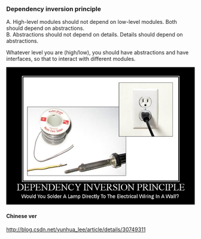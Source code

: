 ### Dependency inversion principle

A. High-level modules should not depend on low-level modules. Both should depend on abstractions.  
B. Abstractions should not depend on details. Details should depend on abstractions.

Whatever level you are \(high/low\), you should have abstractions and have interfaces, so that to interact with different modules.

![](/assets/dependence_invariance.png)


#### Chinese ver
http://blog.csdn.net/yunhua_lee/article/details/30749311

